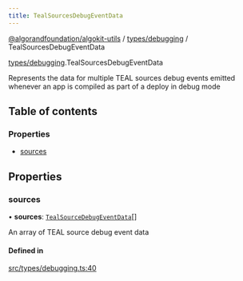 ```yaml
---
title: TealSourcesDebugEventData
---
```

[@algorandfoundation/algokit-utils](/reference/algokit-utils-ts/api/readme/) / [types/debugging](/reference/algokit-utils-ts/api/modules/types_debugging/) / TealSourcesDebugEventData



[types/debugging](/reference/algokit-utils-ts/api/modules/types_debugging/).TealSourcesDebugEventData

Represents the data for multiple TEAL sources debug events emitted whenever an app is compiled as part of a deploy in debug mode

## Table of contents

### Properties

- [sources](#sources)

## Properties

### sources

• **sources**: [`TealSourceDebugEventData`]()[]

An array of TEAL source debug event data

#### Defined in

[src/types/debugging.ts:40](https://github.com/algorandfoundation/algokit-utils-ts/blob/main/src/types/debugging.ts#L40)